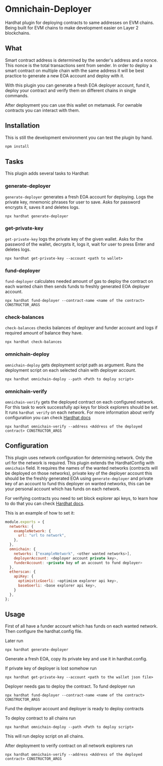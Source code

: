 # Omnichain-Deployer

Hardhat plugin for deploying contracts to same addresses on EVM chains. Being built for EVM chains to make development easier on Layer 2 blockchains.

## What

Smart contract address is determined by the sender's address and a nonce. This nonce is the total transactions sent from sender. In order to deploy a smart contract on multiple chain with the same address it will be best practice to generate a new EOA account and deploy with it. 

With this plugin you can generate a fresh EOA deployer account, fund it, deploy your contract and verify them on different chains in single commands.

After deployment you can use this wallet on metamask. For ownable contracts you can interact with them.


## Installation

This is still the development environment you can test the plugin by hand.

```bash
npm install
```

## Tasks

This plugin adds several tasks to Hardhat:

### generate-deployer

`generate-deployer` generates a fresh EOA account for deploying. Logs the private key, mnemonic phrases for user to save. Asks for password encrypts it, saves it and deletes logs.

```
npx hardhat generate-deployer
```

### get-private-key

`get-private-key` logs the private key of the given wallet. Asks for the password of the wallet, decrypts it, logs it, wait for user to press Enter and deletes logs.

```
npx hardhat get-private-key --account <path to wallet>
```

### fund-deployer

`fund-deployer` calculates needed amount of gas to deploy the contract on each wanted chain then sends funds to freshly generated EOA deployer account.

```
npx hardhat fund-deployer --contract-name <name of the contract> CONSTRUCTOR_ARGS
```

### check-balances

`check-balances` checks balances of deployer and funder account and logs if required amount of balance they have.

```
npx hardhat check-balances
```

### omnichain-deploy

`omnichain-deploy` gets deployment script path as argument. Runs the deployment script on each selected chain with deployer account.

```
npx hardhat omnichain-deploy --path <Path to deploy script>
```

### omnichain-verify

`omnichain-verify` gets the deployed contract on each configured network. For this task to work successfully api keys for block explorers should be set. It runs `hardhat verify` on each network. For more information about verify configuration you can check [Hardhat docs](https://hardhat.org/hardhat-runner/plugins/nomicfoundation-hardhat-verify)

```
npx hardhat omnichain-verify --address <Address of the deployed contract> CONSTRUCTOR_ARGS
```

### 


## Configuration

This plugin uses network configuration for determining network. Only the url for the network is required. This plugin extends the HardhatConfig with `omnichain` field. It requires the names of the wanted networks (contracts will be deployed on those networks), private key of the deployer account this should be the freshly generated EOA using `generate-deployer` and private key of an account to fund this deployer on wanted networks, this can be your personal account which has funds on each network.

For verifying contracts you need to set block explorer api keys, to learn how to do that you can check [Hardhat docs](https://hardhat.org/hardhat-runner/plugins/nomicfoundation-hardhat-verify).

This is an example of how to set it:

```js
module.exports = {
  networks: {
    exampleNetwork: {
      url: "url to network", 
    },
  },
  omnichain: {
    networks: ["exampleNetwork", <other wanted networks>],
    deployerAccount: <deployer account private key>,
    funderAccount: <private key of an account to fund deployer>
  },
  etherscan: {
    apiKey: {
      optimisticGoerli: <optimism explorer api key>,
      baseGoerli: <base explorer api key>,
    }
  },
};
```

## Usage

First of all have a funder account which has funds on each wanted network. Then configure the hardhat.config file.

Later run

```
npx hardhat generate-deployer
```

Generate a fresh EOA, copy its private key and use it in hardhat.config.

If private key of deployer is lost somehow run 

```
npx hardhat get-private-key --account <path to the wallet json file>
```

Deployer needs gas to deploy the contract. To fund deployer run

```
npx hardhat fund-deployer --contract-name <name of the contract> CONSTRUCTOR_ARGS
```

Fund the deployer account and deployer is ready to deploy contracts

To deploy contract to all chains run 

```
npx hardhat omnichain-deploy --path <Path to deploy script>
```

This will run deploy script on all chains.

After deployment to verify contract on all network explorers run

```
npx hardhat omnichain-verify --address <Address of the deployed contract> CONSTRUCTOR_ARGS
```